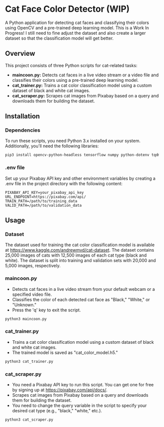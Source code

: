 # Cat Face Color Detector (WIP)

A Python application for detecting cat faces and classifying their colors using OpenCV and a pre-trained deep learning model. This is a Work In Progress!
I still need to fine adjust the dataset and also create a larger dataset so that the classification model will get better.

## Overview

This project consists of three Python scripts for cat-related tasks:

- **maincoon.py:** Detects cat faces in a live video stream or a video file and classifies their colors using a pre-trained deep learning model.
- **cat_trainer.py:** Trains a cat color classification model using a custom dataset of black and white cat images.
- **cat_scraper.py:** Scrapes cat images from Pixabay based on a query and downloads them for building the dataset.

## Installation

### Dependencies
To run these scripts, you need Python 3.x installed on your system. Additionally, you'll need the following libraries:

```bash
pip3 install opencv-python-headless tensorflow numpy python-dotenv tqdm requests
``````

### .env file
Set up your Pixabay API key and other environment variables by creating a .env file in the project directory with the following content:
```env
PIXABAY_API_KEY=your_pixabay_api_key
URL_ENDPOINT=https://pixabay.com/api/
TRAIN_PATH=/path/to/training_data
VALID_PATH=/path/to/validation_data
```

## Usage

### Dataset

The dataset used for training the cat color classification model is available at https://www.kaggle.com/andrewmvd/cat-dataset. The dataset contains 25,000 images of cats with 12,500 images of each cat type (black and white). The dataset is split into training and validation sets with 20,000 and 5,000 images, respectively.

### maincoon.py

* Detects cat faces in a live video stream from your default webcam or a specified video file.
* Classifies the color of each detected cat face as "Black," "White," or "Unknown."
* Press the 'q' key to exit the script.

```bash
python3 maincoon.py
```

### cat_trainer.py

* Trains a cat color classification model using a custom dataset of black and white cat images.
* The trained model is saved as "cat_color_model.h5."

```bash
python3 cat_trainer.py
```

### cat_scraper.py

* You need a Pixabay API key to run this script. You can get one for free by signing up at https://pixabay.com/api/docs/.
* Scrapes cat images from Pixabay based on a query and downloads them for building the dataset.
* You need to change the query variable in the script to specify your desired cat type (e.g., "black," "white," etc.).

```bash
python3 cat_scraper.py
```
